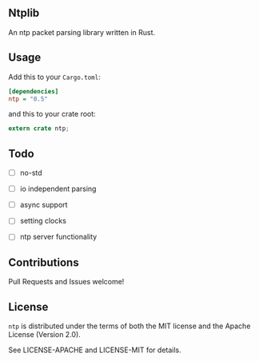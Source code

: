Ntplib
------------

An ntp packet parsing library written in Rust.


Usage
-----

Add this to your `Cargo.toml`:

```ini
[dependencies]
ntp = "0.5"
```

and this to your crate root:

```rust
extern crate ntp;
```

Todo
----

- [ ] no-std
- [ ] io independent parsing
- [ ] async support
- [ ] setting clocks
- [ ] ntp server functionality


Contributions
-------------

Pull Requests and Issues welcome!

License
-------

`ntp` is distributed under the terms of both the MIT license and the Apache License (Version 2.0).

See LICENSE-APACHE and LICENSE-MIT for details.
